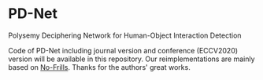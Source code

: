 # PD-Net
Polysemy Deciphering Network for Human-Object Interaction Detection

Code of PD-Net including journal version and conference (ECCV2020) version will be available in this repository. Our reimplementations are mainly based on [No-Frills](https://github.com/BigRedT/no_frills_hoi_det#evaluate-model). Thanks for the authors' great works. 
